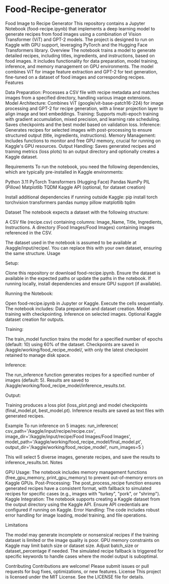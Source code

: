 # Food-Recipe-generator
Food Image to Recipe Generator
This repository contains a Jupyter Notebook (food-recipe.ipynb) that implements a deep learning model to generate recipes from food images using a combination of Vision Transformer (ViT) and GPT-2 models. The project is designed to run on Kaggle with GPU support, leveraging PyTorch and the Hugging Face Transformers library.
Overview
The notebook trains a model to generate detailed recipes, including titles, ingredients, and instructions, based on food images. It includes functionality for data preparation, model training, inference, and memory management on GPU environments. The model combines ViT for image feature extraction and GPT-2 for text generation, fine-tuned on a dataset of food images and corresponding recipes.
Features

Data Preparation: Processes a CSV file with recipe metadata and matches images from a specified directory, handling various image extensions.
Model Architecture: Combines ViT (google/vit-base-patch16-224) for image processing and GPT-2 for recipe generation, with a linear projection layer to align image and text embeddings.
Training: Supports multi-epoch training with gradient accumulation, mixed precision, and learning rate scheduling. Saves checkpoints and the best model based on validation loss.
Inference: Generates recipes for selected images with post-processing to ensure structured output (title, ingredients, instructions).
Memory Management: Includes functions to monitor and free GPU memory, crucial for running on Kaggle's GPU resources.
Output Handling: Saves generated recipes and training metrics (loss plots) to an output directory and optionally creates a Kaggle dataset.

Requirements
To run the notebook, you need the following dependencies, which are typically pre-installed in Kaggle environments:

Python 3.11
PyTorch
Transformers (Hugging Face)
Pandas
NumPy
PIL (Pillow)
Matplotlib
TQDM
Kaggle API (optional, for dataset creation)

Install additional dependencies if running outside Kaggle:
pip install torch torchvision transformers pandas numpy pillow matplotlib tqdm

Dataset
The notebook expects a dataset with the following structure:

A CSV file (recipe.csv) containing columns: Image_Name, Title, Ingredients, Instructions.
A directory (Food Images/Food Images) containing images referenced in the CSV.

The dataset used in the notebook is assumed to be available at /kaggle/input/recipe/. You can replace this with your own dataset, ensuring the same structure.
Usage

Setup:

Clone this repository or download food-recipe.ipynb.
Ensure the dataset is available in the expected paths or update the paths in the notebook.
If running locally, install dependencies and ensure GPU support (if available).


Running the Notebook:

Open food-recipe.ipynb in Jupyter or Kaggle.
Execute the cells sequentially. The notebook includes:
Data preparation and dataset creation.
Model training with checkpointing.
Inference on selected images.
Optional Kaggle dataset creation for outputs.




Training:

The train_model function trains the model for a specified number of epochs (default: 10) using 60% of the dataset.
Checkpoints are saved in /kaggle/working/food_recipe_model/, with only the latest checkpoint retained to manage disk space.


Inference:

The run_inference function generates recipes for a specified number of images (default: 5).
Results are saved to /kaggle/working/food_recipe_model/inference_results.txt.


Output:

Training produces a loss plot (loss_plot.png) and model checkpoints (final_model.pt, best_model.pt).
Inference results are saved as text files with generated recipes.



Example
To run inference on 5 images:
run_inference(
    csv_path='/kaggle/input/recipe/recipe.csv',
    image_dir='/kaggle/input/recipe/Food Images/Food Images',
    model_path='/kaggle/working/food_recipe_model/final_model.pt',
    output_dir='/kaggle/working/food_recipe_model',
    num_images=5
)

This will select 5 diverse images, generate recipes, and save the results to inference_results.txt.
Notes

GPU Usage: The notebook includes memory management functions (free_gpu_memory, print_gpu_memory) to prevent out-of-memory errors on Kaggle GPUs.
Post-Processing: The post_process_recipe function ensures generated recipes have a consistent format, with fallback to simulated recipes for specific cases (e.g., images with "turkey", "pork", or "shrimp").
Kaggle Integration: The notebook supports creating a Kaggle dataset from the output directory using the Kaggle API. Ensure API credentials are configured if running on Kaggle.
Error Handling: The code includes robust error handling for image loading, model training, and file operations.

Limitations

The model may generate incomplete or nonsensical recipes if the training dataset is limited or the image quality is poor.
GPU memory constraints on Kaggle may limit batch size or dataset size. Adjust batch_size or dataset_percentage if needed.
The simulated recipe fallback is triggered for specific keywords to handle cases where the model output is suboptimal.

Contributing
Contributions are welcome! Please submit issues or pull requests for bug fixes, optimizations, or new features.
License
This project is licensed under the MIT License. See the LICENSE file for details.

